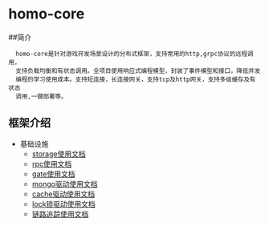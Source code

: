# homo-core
##简介
```text
  homo-core是针对游戏开发场景设计的分布式框架，支持常用的http,grpc协议的远程调用，
  支持负载均衡和有状态调用。全项目使用响应式编程模型，封装了事件模型和接口，降低并发
  编程的学习使用成本。支持短连接，长连接网关，支持tcp及http网关，支持多级缓存及有状态
  调用,一键部署等。
```
## 框架介绍
- 基础设施 
    - [storage使用文档](docs/storage-doc/存储结构设计文档.md)
    - [rpc使用文档](docs/rpc-doc/Rpc调用文档.md)
    - [gate使用文档](docs/gate-doc/网关设计使用文档.md)
    - [mongo驱动使用文档](docs/mongo-doc/mongo存储设计文档.md)
    - [cache驱动使用文档](docs/cache-doc/缓存驱动设计使用文档.md)
    - [lock锁驱动使用文档](docs/lock-doc/分布式锁设计使用文档.md)
    - [链路追踪使用文档](docs/trace-doc/zipkin使用文档.md)